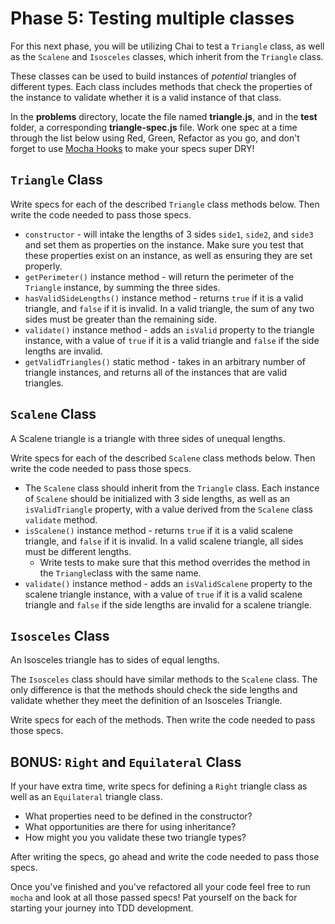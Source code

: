 # Phase 5: Testing multiple classes

For this next phase, you will be utilizing Chai to test a `Triangle` class, as
well as the `Scalene` and `Isosceles` classes, which inherit from the
`Triangle` class.

These classes can be used to build instances of _potential_ triangles of different types. Each class includes methods that check the properties of the instance to validate whether it is a valid instance of that class.

In the __problems__ directory, locate the file named __triangle.js__, and in the
__test__ folder, a corresponding __triangle-spec.js__ file. Work one spec at a
time through the list below using Red, Green, Refactor as you go, and don't
forget to use [Mocha Hooks][mocha-hooks] to make your specs super DRY!

## `Triangle` Class

Write specs for each of the described `Triangle` class methods below. Then write
the code needed to pass those specs.

- `constructor` - will intake the lengths of 3 sides `side1`, `side2`, and
  `side3` and set them as properties on the instance. Make sure you test that
  these properties exist on an instance, as well as ensuring they are set
  properly.
- `getPerimeter()` instance method - will return the perimeter of the `Triangle`
  instance, by summing the three sides.
- `hasValidSideLengths()` instance method - returns `true` if it is a valid
  triangle, and `false` if it is invalid. In a valid triangle, the sum of any
  two sides must be greater than the remaining side.
- `validate()` instance method - adds an `isValid` property to the triangle
  instance, with a value of `true` if it is a valid triangle and `false` if the
  side lengths are invalid.
- `getValidTriangles()` static method - takes in an arbitrary number of triangle
  instances, and returns all of the instances that are valid triangles.


## `Scalene` Class

A Scalene triangle is a triangle with three sides of unequal lengths.

Write specs for each of the described `Scalene` class methods below. Then
write the code needed to pass those specs.

- The `Scalene` class should inherit from the `Triangle` class. Each instance of `Scalene` should be initialized with 3 side lengths, as well as an `isValidTriangle` property, with a value derived from the `Scalene` class `validate` method.
- `isScalene()` instance method - returns `true` if it is a valid
  scalene triangle, and `false` if it is invalid. In a valid scalene triangle, all sides must be different lengths.
    - Write tests to make sure that this method overrides the method in the `Triangle`class with the same name.
-  `validate()` instance method - adds an `isValidScalene` property to the
  scalene triangle instance, with a value of `true` if it is a valid scalene
  triangle and `false` if the side lengths are invalid for a scalene
  triangle.


## `Isosceles` Class

An Isosceles triangle has to sides of equal lengths.

The `Isosceles` class should have similar methods to the `Scalene` class. The
only difference is that the methods should check the side lengths and validate
whether they meet the definition of an Isosceles Triangle.

Write specs for each of the methods. Then write the code needed to pass those
specs.

## BONUS: `Right` and `Equilateral` Class

If your have extra time, write specs for defining a `Right` triangle class as well as an `Equilateral` triangle class.
- What properties need to be defined in the constructor?
- What opportunities are there for using inheritance?
- How might you you validate these two triangle types?

After writing the specs, go ahead and write the code needed to pass those specs.

Once you've finished and you've refactored all your code feel free to run
`mocha` and look at all those passed specs! Pat yourself on the back for
starting your journey into TDD development.

[mocha-hooks]: https://mochajs.org/#hooks
